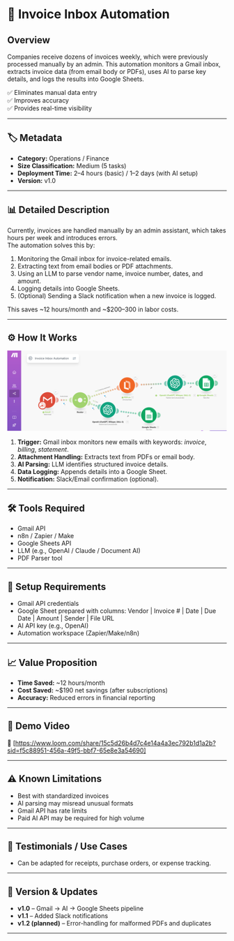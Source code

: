 # 📄 Invoice Inbox Automation

## Overview
Companies receive dozens of invoices weekly, which were previously processed manually by an admin. This automation monitors a Gmail inbox, extracts invoice data (from email body or PDFs), uses AI to parse key details, and logs the results into Google Sheets.

✅ Eliminates manual data entry  
✅ Improves accuracy  
✅ Provides real-time visibility  

---

## 🏷️ Metadata
- **Category:** Operations / Finance  
- **Size Classification:** Medium (5 tasks)  
- **Deployment Time:** 2–4 hours (basic) / 1–2 days (with AI setup)  
- **Version:** v1.0  

---

## 📊 Detailed Description
Currently, invoices are handled manually by an admin assistant, which takes hours per week and introduces errors.  
The automation solves this by:  

1. Monitoring the Gmail inbox for invoice-related emails.  
2. Extracting text from email bodies or PDF attachments.  
3. Using an LLM to parse vendor name, invoice number, dates, and amount.  
4. Logging details into Google Sheets.  
5. (Optional) Sending a Slack notification when a new invoice is logged.  

This saves ~12 hours/month and ~$200–300 in labor costs.

---

## ⚙️ How It Works
![Workflow Overview](./workflow.png)

1. **Trigger:** Gmail inbox monitors new emails with keywords: *invoice*, *billing*, *statement*.  
2. **Attachment Handling:** Extracts text from PDFs or email body.  
3. **AI Parsing:** LLM identifies structured invoice details.  
4. **Data Logging:** Appends details into a Google Sheet.  
5. **Notification:** Slack/Email confirmation (optional).  

---

## 🛠️ Tools Required
- Gmail API  
- n8n / Zapier / Make  
- Google Sheets API  
- LLM (e.g., OpenAI / Claude / Document AI)  
- PDF Parser tool  

---

## 🔑 Setup Requirements
- Gmail API credentials  
- Google Sheet prepared with columns: Vendor | Invoice # | Date | Due Date | Amount | Sender | File URL  
- AI API key (e.g., OpenAI)  
- Automation workspace (Zapier/Make/n8n)  

---

## 📈 Value Proposition
- **Time Saved:** ~12 hours/month  
- **Cost Saved:** ~$190 net savings (after subscriptions)  
- **Accuracy:** Reduced errors in financial reporting  

---

## 🎥 Demo Video
📌 [https://www.loom.com/share/15c5d26b4d7c4e14a4a3ec792b1d1a2b?sid=f5c88951-456a-49f5-bbf7-65e8e3a54690]  

---

## ⚠️ Known Limitations
- Best with standardized invoices  
- AI parsing may misread unusual formats  
- Gmail API has rate limits  
- Paid AI API may be required for high volume  

---

## 📢 Testimonials / Use Cases 
- Can be adapted for receipts, purchase orders, or expense tracking.  

---

## 🔄 Version & Updates
- **v1.0** – Gmail → AI → Google Sheets pipeline  
- **v1.1** – Added Slack notifications  
- **v1.2 (planned)** – Error-handling for malformed PDFs and duplicates  

---
